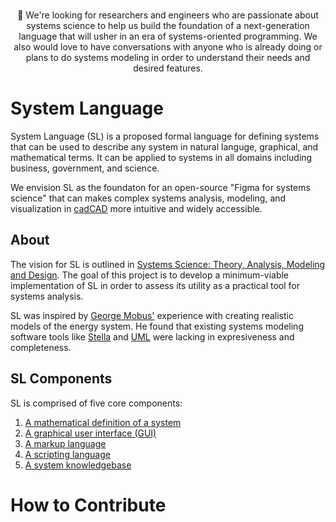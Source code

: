 <div id="bat-signal" align="center">

<br>



📣  We're looking for researchers and engineers who are passionate about systems science to help us build the foundation of a next-generation language that will usher in an era of systems-oriented programming. We also would love to have conversations with anyone who is already doing or plans to do systems modeling in order to understand their needs and desired features.

</div>


# System Language
System Language (SL) is a proposed formal language for defining systems that can be used to describe any system in natural languge, graphical, and mathematical terms. It can be applied to systems in all domains including business, government, and science. 

We envision SL as the foundaton for an open-source "Figma for systems science" that can makes complex systems analysis, modeling, and visualization in [cadCAD](https://www.cadcad.org/) more intuitive and widely accessible.



## About
The vision for SL is outlined in [Systems Science: Theory, Analysis, Modeling and Design](https://www.amazon.com/Systems-Science-Theory-Analysis-Modeling/dp/3030934810). The goal of this project is to develop a minimum-viable implementation of SL in order to assess its utility as a practical tool for systems analysis.

SL was inspired by [George Mobus'](https://directory.tacoma.uw.edu/employee/gmobus) experience with creating realistic models of the energy system. He found that existing systems modeling software tools like [Stella](https://www.iseesystems.com/store/products/stella-online.aspx) and [UML](https://www.uml.org/) were lacking in expresiveness and completeness.


## SL Components
SL is comprised of five core components: 

1. [A mathematical definition of a system](https://www.notion.so/shingai/Mathematical-Definition-2d466fcb0e41401fa8e071d379f0c0a8?pvs=4)
2. [A graphical user interface (GUI)](https://shingai.notion.site/GUI-860e11dc6ac045839e189fe2539ecdc4?pvs=4])
3. [A markup language](https://shingai.notion.site/SysXML-a222a22d790f4e249fde4a637f9df8a0?pvs=4)
4. [A scripting language](https://shingai.notion.site/Scripting-Language-73b2a34fb372409fab9df016462cb5fc?pvs=4)
5. [A system knowledgebase](https://shingai.notion.site/Knowledgebase-687efd77287c4c00b55ff47a38d97b18?pvs=4)


# How to Contribute

